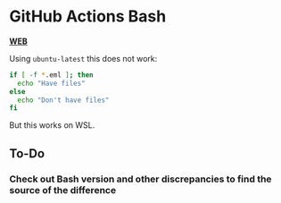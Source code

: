 # GitHub Actions Bash

[**WEB**](https://tomashubelbauer.github.io/github-actions-bash)

Using `ubuntu-latest` this does not work:

```sh
if [ -f *.eml ]; then
  echo "Have files"
else
  echo "Don't have files"
fi
```

But this works on WSL.

## To-Do

### Check out Bash version and other discrepancies to find the source of the difference
